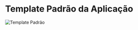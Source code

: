# Template Padrão da Aplicação

![Template Padrão](https://github.com/ICEI-PUC-Minas-PMV-ADS/pmv-ads-2023-2-e3-proj-mov-t5-pmv-ads-2023-2-e3-proj-mov-t5-gp3-ong/assets/115120672/15b7832d-75cc-4132-b6c6-cdaae3eafd57)


